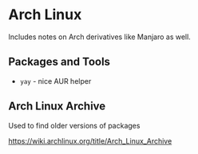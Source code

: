 # Arch Linux

Includes notes on Arch derivatives like Manjaro as well.

## Packages and Tools

- `yay` - nice AUR helper

## Arch Linux Archive

Used to find older versions of packages

https://wiki.archlinux.org/title/Arch_Linux_Archive
